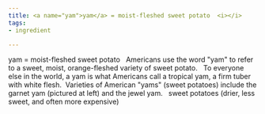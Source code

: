 ```yaml
---
title: <a name="yam">yam</a> = moist-fleshed sweet potato  <i></i>
tags:
- ingredient

---
```

yam = moist-fleshed sweet potato   Americans use the word "yam" to refer to a sweet, moist, orange-fleshed variety of sweet potato.   To everyone else in the world, a yam is what Americans call a tropical yam, a firm tuber with white flesh.  Varieties of American "yams" (sweet potatoes) include the garnet yam (pictured at left) and the jewel yam.   sweet potatoes (drier, less sweet, and often more expensive)
